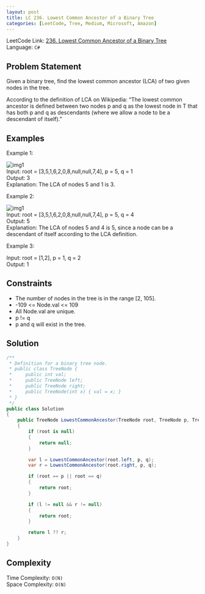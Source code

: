 ```yaml
---
layout: post
title: LC 236. Lowest Common Ancestor of a Binary Tree
categories: [LeetCode, Tree, Medium, Microsoft, Amazon]
---
```


LeetCode Link: [236. Lowest Common Ancestor of a Binary Tree](https://leetcode.com/problems/lowest-common-ancestor-of-a-binary-tree/description/)  
Language: `C#`  

## Problem Statement

Given a binary tree, find the lowest common ancestor (LCA) of two given nodes in the tree.

According to the definition of LCA on Wikipedia: “The lowest common ancestor is defined between two nodes p and q as the lowest node in T that has both p and q as descendants (where we allow a node to be a descendant of itself).”


## Examples

Example 1:

![img1](https://assets.leetcode.com/uploads/2018/12/14/binarytree.png)  
Input: root = [3,5,1,6,2,0,8,null,null,7,4], p = 5, q = 1  
Output: 3  
Explanation: The LCA of nodes 5 and 1 is 3.  

Example 2:

![img1](https://assets.leetcode.com/uploads/2018/12/14/binarytree.png)  
Input: root = [3,5,1,6,2,0,8,null,null,7,4], p = 5, q = 4  
Output: 5  
Explanation: The LCA of nodes 5 and 4 is 5, since a node can be a descendant of itself according to the LCA definition.  

Example 3:

Input: root = [1,2], p = 1, q = 2  
Output: 1


## Constraints  

* The number of nodes in the tree is in the range [2, 105].
* -109 <= Node.val <= 109
* All Node.val are unique.
* p != q
* p and q will exist in the tree.


## Solution

``` csharp
/**
 * Definition for a binary tree node.
 * public class TreeNode {
 *     public int val;
 *     public TreeNode left;
 *     public TreeNode right;
 *     public TreeNode(int x) { val = x; }
 * }
 */
public class Solution 
{
    public TreeNode LowestCommonAncestor(TreeNode root, TreeNode p, TreeNode q) 
    {
        if (root is null)
        {
            return null;
        }

        var l = LowestCommonAncestor(root.left, p, q);
        var r = LowestCommonAncestor(root.right, p, q);

        if (root == p || root == q)
        {
            return root;
        }

        if (l != null && r != null)
        {
            return root;
        }

        return l ?? r;  
    }
}
```

## Complexity

Time Complexity: `O(N)`  
Space Complexity: `O(N)`  
